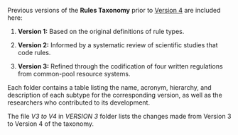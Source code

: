 Previous versions of the **Rules Taxonomy** prior to [Version 4](https://github.com/ResilientRules/Rules-taxonomy/blob/main/2%20RULES%20TAXONOMY%20V4.0.md) are included here:

1. **Version 1:** Based on the original definitions of rule types.

2. **Version 2:** Informed by a systematic review of scientific studies that code rules.

3. **Version 3:** Refined through the codification of four written regulations from common-pool resource systems.

Each folder contains a table listing the name, acronym, hierarchy, and description of each subtype for the corresponding version, as well as the researchers who contributed to its development.

The file *V3 to V4* in *VERSION 3* folder lists the changes made from Version 3 to Version 4 of the taxonomy.
